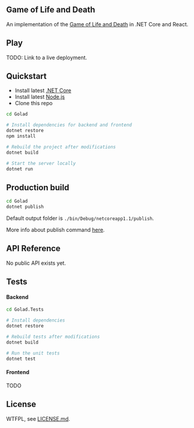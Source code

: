## Game of Life and Death

An implementation of the [Game of Life and Death](https://www.youtube.com/watch?v=JkGZ2Hl1l8c) in .NET Core and React.

## Play

TODO: Link to a live deployment.

## Quickstart

- Install latest [.NET Core](https://www.microsoft.com/net/core#windowscmd)
- Install latest [Node.js](https://nodejs.org/en/)
- Clone this repo

```Bash
cd Golad

# Install dependencies for backend and frontend
dotnet restore
npm install

# Rebuild the project after modifications
dotnet build

# Start the server locally
dotnet run
```

## Production build

```Bash
cd Golad
dotnet publish
```

Default output folder is `./bin/Debug/netcoreapp1.1/publish`.

More info about publish command [here](https://docs.microsoft.com/en-us/dotnet/articles/core/tools/dotnet-publish).

## API Reference

No public API exists yet.

## Tests

#### Backend

```Bash
cd Golad.Tests

# Install dependencies
dotnet restore

# Rebuild tests after modifications
dotnet build

# Run the unit tests
dotnet test
```

#### Frontend

TODO

## License

WTFPL, see [LICENSE.md](./LICENSE.md).
